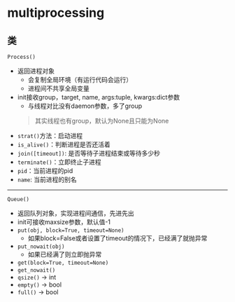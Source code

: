 # multiprocessing

## 类

`Process()`

- 返回进程对象
  - 会复制全局环境（有运行代码会运行）
  - 进程间不共享全局变量
- init接收group，target, name, args:tuple, kwargs:dict参数
  - 与线程对比没有daemon参数，多了group
  > 其实线程也有group，默认为None且只能为None
- `strat()`方法：启动进程
- `is_alive()`：判断进程是否还活着
- `join([timeout])`: 是否等待子进程结束或等待多少秒
- `terminate()`：立即终止子进程
- `pid`：当前进程的pid
- `name`: 当前进程的别名
---
`Queue()`
- 返回队列对象，实现进程间通信，先进先出
- init可接收maxsize参数，默认值-1
- `put(obj, block=True, timeout=None)`
    - 如果block=False或者设置了timeout的情况下，已经满了就抛异常
- `put_nowait(obj)`
    - 如果已经满了则立即抛异常
- `get(block=True, timeout=None)`
- `get_nowait()`
- `qsize()` -> int
- `empty()` -> bool
- `full()` -> bool